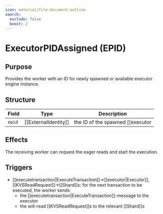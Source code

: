 ```yaml
---
icon: material/file-document-outline
search:
  exclude: false
  boost: 2
---
```


# ExecutorPIDAssigned (EPID)

<!-- --8<-- [start:blurp] -->
## Purpose

Provides the worker with an ID for newly spawned or
available executor engine instance.

<!-- --8<-- [end:blurp] -->
<!-- --8<-- [start:details] -->

## Structure

| Field  | Type                 | Description                                        |
|--------|----------------------|----------------------------------------------------|
| `epid` | [[ExternalIdentity]] | the ID of the spawned [[executor|Executor]]-engine instance |

## Effects

The receiving worker can request the eager reads and start the execution.

## Triggers

- [[executetransaction|ExecuteTransaction]]→[[executor|Executor]], [[KVSReadRequest]]→[[Shard]]s:
  for the next transaction to be executed,
  the worker sends
  - the [[executetransaction|ExecuteTransaction]]-message to the executor
  - the will-read [[KVSReadRequest]]s to the relevant [[Shard]]s

<!-- --8<-- [end:details] -->
